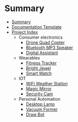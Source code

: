 # Summary

* [Summary](README.md)
* [Documentation Template](documentation.md)
* [Project Index](project_briefs.md)
  * Consumer electronics
      * [Drone Quad Copter](drone-quad-copter.md)
      * [Bluetooth MP3 Speaker](bluetooth-mp3-speaker.md)
      * [Digital Assistant](digital-assistant.md)
  * Wearables
      * [Fitness Tracker](fitness-tracker.md)
      * [Bright Jewel](bright-jewel.md)
      * [Smart Watch](smart-watch.md)
  * IOT
      * [WiFi Weather Station](weather-station.md)
      * [Magic Mirror](magic-mirror.md)
      * [Security Cam](security-cam.md)
  * Personal Automation
      * [Desktop Lamp](desktop-robotic-lamp.md)
      * [Vacuum Former](vacuum-former.md)
      * [Draw Bot](draw-bot.md)
    
